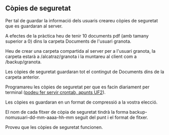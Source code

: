## Còpies de seguretat

Per tal de guardar la informació dels usuaris creareu còpies de seguretat que es guardaran al server.

A efectes de la pràctica heu de tenir 10 documents pdf (amb tamany superior a 0) dins la carpeta Documents de l'usuari granota. 

Heu de crear una carpeta compartida al server per a l'usuari granota, la carpeta estarà a /alcatraz/granota i la muntareu al client com a /backup/granota.

Les còpies de seguretat guardaran tot el contingut de Documents dins de la carpeta anterior.

Programareu les còpies de seguretat per que es facin diariament per terminal ([podeu fer servir crontab, apunts UF2](https://github.com/XaSaFa/MP04/blob/main/uf2/readme.md)).

Les còpies es guardaran en un format de compressió a la vostra elecció.

El nom de cada fitxer de còpia de seguretat tindrà la forma backup-nomusuari-dd-mm-aaaa-hh-mm seguit del punt i el format de fitxer.

Proveu que les còpies de seguretat funcionen.
